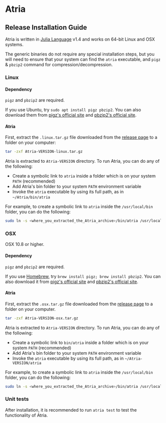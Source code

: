 # Atria

## Release Installation Guide

Atria is written in [Julia Language](https://julialang.org/) v1.4 and works on 64-bit Linux and OSX systems.

The generic binaries do not require any special installation steps, but you will need to ensure that your system can find the `atria` executable, and `pigz` & `pbzip2` command for compression/decompression.

### Linux


#### Dependency

`pigz` and `pbzip2` are required.

If you use Ubuntu, try `sudo apt install pigz pbzip2`. You can also download them from [pigz's official site](https://zlib.net/pigz/) and [pbzip2's official site](http://compression.ca/pbzip2/).

#### Atria

First, extract the `.linux.tar.gz` file downloaded from the [release page](https://github.com/cihga39871/Atria/releases/) to a folder on your computer:

```bash
tar -zxf Atria-VERSION-linux.tar.gz
```

Atria is extracted to `Atria-VERSION` directory. To run Atria, you can do any of the following:

- Create a symbolic link to `atria` inside a folder which is on your system `PATH` (recommended)
- Add Atria's bin folder to your system `PATH` environment variable
- Invoke the `atria` executable by using its full path, as in `~/Atria/bin/atria`

For example, to create a symbolic link to `atria` inside the `/usr/local/bin` folder, you can do the following:

```bash
sudo ln -s <where_you_extracted_the_Atria_archive>/bin/atria /usr/local/bin/atria
```

### OSX

OSX 10.8 or higher.

#### Dependency

`pigz` and `pbzip2` are required.

If you use [Homebrew](https://brew.sh/), try `brew install pigz; brew install pbzip2`. You can also download it from [pigz's official site](https://zlib.net/pigz/) and [pbzip2's official site](http://compression.ca/pbzip2/).

#### Atria

First, extract the `.osx.tar.gz` file downloaded from the [release page](https://github.com/cihga39871/Atria/releases/) to a folder on your computer.

```bash
tar -zxf Atria-VERSION-osx.tar.gz
```

Atria is extracted to `Atria-VERSION` directory. To run Atria, you can do any of the following:

- Create a symbolic link to `bin/atria` inside a folder which is on your system `PATH` (recommended)
- Add Atria's bin folder to your system `PATH` environment variable
- Invoke the `atria` executable by using its full path, as in `~/Atria-VERSION/atria`

For example, to create a symbolic link to `atria` inside the `/usr/local/bin` folder, you can do the following:

```bash
sudo ln -s <where_you_extracted_the_Atria_archive>/bin/atria /usr/local/bin/atria
```

### Unit tests

After installation, it is recommended to run `atria test` to test the functionality of Atria.
